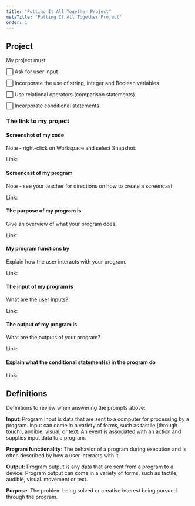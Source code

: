 ```yaml
---
title: "Putting It All Together Project"
metaTitle: "Putting It All Together Project"
order: 1
---
```


## Project

My project must: 

:white_large_square: Ask for user input<br/>

:white_large_square: Incorporate the use of string, integer and Boolean variables<br/>

:white_large_square: Use relational operators (comparison statements)<br/>

:white_large_square: Incorporate conditional statements<br/>


### The link to my project

#### Screenshot of my code

Note - right-click on Workspace and select Snapshot.

Link:

#### Screencast of my program

Note - see your teacher for directions on how to create a screencast.

Link:

#### The purpose of my program is

Give an overview of what your program does.

Link:

#### My program functions by

Explain how the user interacts with your program.

Link:

#### The input of my program is

What are the user inputs? 

Link:

#### The output of my program is

What are the outputs of your program?

Link:

#### Explain what the conditional statement(s) in the program do

Link:

## Definitions

Definitions to review when answering the prompts above:

**Input**: Program input is data that are sent to a computer for processing by a program. Input can come in a variety of forms, such as tactile (through touch), audible, visual, or text. An event is associated with an action and supplies input data to a program.

**Program functionality**: The behavior of a program during execution and is often described by how a user interacts with it.

**Output**: Program output is any data that are sent from a program to a device. Program output can come in a variety of forms, such as tactile, audible, visual. movement or text.

**Purpose**: The problem being solved or creative interest being pursued through the program.